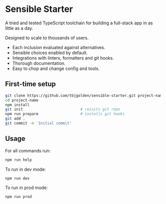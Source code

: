 # Sensible Starter

A tried and tested TypeScript toolchain for building a full-stack app in as little as a day.

Designed to scale to thousands of users.

- Each inclusion evaluated against alternatives.
- Sensible choices enabled by default.
- Integrations with linters, formatters and git hooks.
- Thorough documentation.
- Easy to chop and change config and tools.

## First-time setup

```sh
git clone https://github.com/tbjgolden/sensible-starter.git project-name
cd project-name
npm install
git init                          # reinits git repo
npm run prepare                   # installs git hooks
git add .
git commit -m 'Initial commit'
```

## Usage

For all commands run:

```sh
npm run help
```

To run in dev mode:

```sh
npm run dev
```

To run in prod mode:

```sh
npm run prod
```

<!--
TODOs:

- [ ] Create READMEs
  - [ ] for starter
  - [ ] for user
- [ ] Put a seed.db file in version control

---

- Better alternatives to nivo graphs:
  - chart.js for simple
  - react > requestAnimationFrame > svg for complex

Long-term:

- [ ] add file upload example
-->
